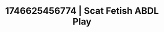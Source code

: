 ---
categories:
- Audio stimulation
- AI-generated
- AI sensuality
- Candlelit scenes
- Gothic romance
- Smudged makeup
- ASMR
- Cosplay
image: /assets/images/1746625456774.jpg
layout: post
seo:
  description: Featured content with high-quality Scat Fetish, ABDL Play. HD images
    available.
  keywords: Scat Fetish, ABDL Play
  og_image: /assets/images/1746625456774.jpg
  schema_type: VisualArtwork
tags:
- ABDL Play
- Scat Fetish
- '#1746625456774'
title: 1746625456774 | Scat Fetish ABDL Play
---
